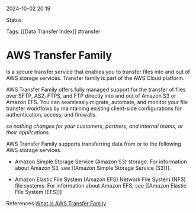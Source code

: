 2024-10-02 20:19

Status:

Tags:
[[Data Transfer Index]]
#transfer
# AWS Transfer Family

Is a secure transfer service that enables you to transfer files into and out of AWS storage services.  Transfer family is part of the AWS Cloud platform.

AWS Transfer Family offers fully managed support for the transfer of files over SFTP, AS2, FTPS, and FTP directly into and out of Amazon S3 or Amazon EFS. You can seamlessly migrate, automate, and monitor your file transfer workflows by maintaining existing client-side configurations for authentication, access, and firewalls.

*so nothing changes for your customers, partners, and internal teams, or their applications.*

AWS Transfer Family supports transferring data from or to the following AWS storage services.

- Amazon Simple Storage Service (Amazon S3) storage. For information about Amazon S3, see [[Amazon Simple Storage Service (S3)]].
    
- Amazon Elastic File System (Amazon EFS) Network File System (NFS) file systems. For information about Amazon EFS, see [[Amazon Elastic File System (EFS)]]

References 
[What is AWS Transfer Family](https://docs.aws.amazon.com/transfer/latest/userguide/what-is-aws-transfer-family.html)